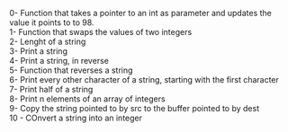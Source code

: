 0- Function that takes a pointer to an int as parameter and updates the value it points to to 98.</br>
1- Function that swaps the values of two integers</br>
2- Lenght of a string</br>
3- Print a string</br>
4- Print a string, in reverse</br>
5- Function that reverses a string</br>
6- Print every other character of a string, starting with the first character</br>
7- Print half of a string</br>
8- Print n elements of an array of integers</br>
9- Copy the string pointed to by src to the buffer pointed to by dest</br>
10 - COnvert a string into an integer</br>

